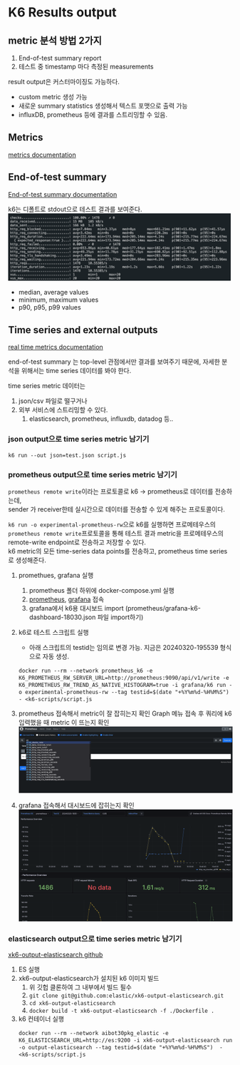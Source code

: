 # K6 Results output

## metric 분석 방법 2가지

1. End-of-test summary report 
2. 테스트 중 timestamp 마다 측정된 measurements

result output은 커스터마이징도 가능하다.
- custom metric 생성 가능
- 새로운 summary statistics 생성해서 텍스트 포맷으로 출력 가능
- influxDB, prometheus 등에 결과를 스트리밍할 수 있음.


## Metrics
[metrics documentation](https://grafana.com/docs/k6/latest/using-k6/metrics/)


## End-of-test summary
[End-of-test summary documentation](https://grafana.com/docs/k6/latest/results-output/end-of-test/)

k6는 디폴트로 stdout으로 테스트 결과를 보여준다.
<img src="../static/end-of-test-summary1.png" width="500">

- median, average values
- minimum, maximum values
- p90, p95, p99 values


## Time series and external outputs
[real time metrics documentation](https://grafana.com/docs/k6/latest/results-output/real-time/)


end-of-test summary 는 top-level 관점에서만 결과를 보여주기 때문에, 자세한 분석을 위해서는 time series 데이터를 봐야 한다.

time series metric 데이터는
1. json/csv 파일로 떨구거나
2. 외부 서비스에 스트리밍할 수 있다.
   1. elasticsearch, prometheus, influxdb, datadog 등..


### json output으로 time series metric 남기기
```shell
k6 run --out json=test.json script.js 
```


### prometheus output으로 time series metric 남기기
`prometheus remote write`이라는 프로토콜로 k6 -> prometheus로 데이터를 전송하는데,   
sender 가 receiver한테 실시간으로 데이터를 전송할 수 있게 해주는 프로토콜이다.

`k6 run -o experimental-prometheus-rw`으로 k6를 실행하면 프로메테우스의 `prometheus remote write`프로토콜을 통해 
테스트 결과 metric을 프로메테우스의 remote-write endpoint로 전송하고 저장할 수 있다.   
k6 metric의 모든 time-series data points를 전송하고, prometheus time series로 생성해준다.


1. promethues, grafana 실행
   1. prometheus 폴더 하위에 docker-compose.yml 실행
   2. [prometheus](localhost:19090), [grafana](localhost:13030) 접속
   3. grafana에서 k6용 대시보드 import (prometheus/grafana-k6-dashboard-18030.json 파일 import하기)
2. k6로 테스트 스크립트 실행
    - 아래 스크립트의 testid는 임의로 변경 가능. 지금은 20240320-195539 형식으로 자동 생성.
    ```shell
    docker run --rm --network prometheus_k6 -e K6_PROMETHEUS_RW_SERVER_URL=http://prometheus:9090/api/v1/write -e K6_PROMETHEUS_RW_TREND_AS_NATIVE_HISTOGRAM=true -i grafana/k6 run -o experimental-prometheus-rw --tag testid=$(date "+%Y%m%d-%H%M%S")  - <k6-scripts/script.js
    ```
3. prometheus 접속해서 metric이 잘 잡히는지 확인
   Graph 메뉴 접속 후 쿼리에 k6 입력했을 때 metric 이 뜨는지 확인
    <img src="../static/prometheus-k6.png" width="500">

4. grafana 접속해서 대시보드에 잡히는지 확인
    <img src="../static/grafana-k6.png" width="500">
   

### elasticsearch output으로 time series metric 남기기
[xk6-output-elasticsearch github](https://github.com/elastic/xk6-output-elasticsearch)

1. ES 실행
2. xk6-output-elasticsearch가 설치된 k6 이미지 빌드
   1. 위 깃헙 클론하여 그 내부에서 빌드 필수
   2. `git clone git@github.com:elastic/xk6-output-elasticsearch.git`
   3. `cd xk6-output-elasticsearch`
   4. `docker build -t xk6-output-elasticsearch -f ./Dockerfile .`
3. k6 컨테이너 실행
   ```
   docker run --rm --network aibot30pkg_elastic -e K6_ELASTICSEARCH_URL=http://es:9200 -i xk6-output-elasticsearch run -o output-elasticsearch --tag testid=$(date "+%Y%m%d-%H%M%S")  - <k6-scripts/script.js
   ```